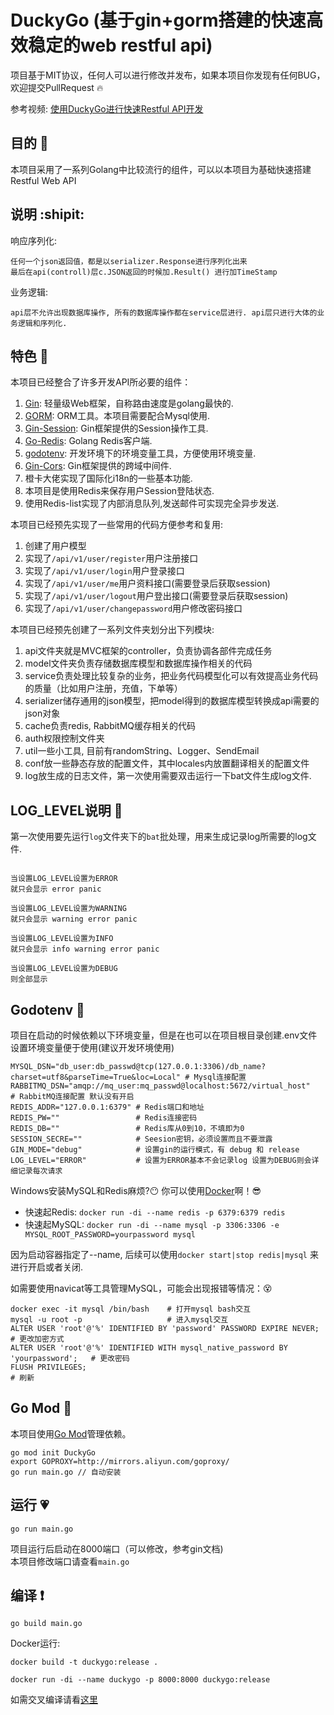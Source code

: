 # DuckyGo (基于gin+gorm搭建的快速高效稳定的web restful api)

项目基于MIT协议，任何人可以进行修改并发布，如果本项目你发现有任何BUG，欢迎提交PullRequest :fire:

参考视频: [使用DuckyGo进行快速Restful API开发](https://www.bilibili.com/video/av66388356)

## 目的 :star2:

本项目采用了一系列Golang中比较流行的组件，可以以本项目为基础快速搭建Restful Web API

## 说明  :shipit:
响应序列化:
```text
任何一个json返回值，都是以serializer.Response进行序列化出来
最后在api(controll)层c.JSON返回的时候加.Result() 进行加TimeStamp
```

业务逻辑:
```text
api层不允许出现数据库操作, 所有的数据库操作都在service层进行. api层只进行大体的业务逻辑和序列化.
```

## 特色 :blue_heart:

本项目已经整合了许多开发API所必要的组件：

1. [Gin](https://github.com/gin-gonic/gin): 轻量级Web框架，自称路由速度是golang最快的.
2. [GORM](http://gorm.io/docs/index.html): ORM工具。本项目需要配合Mysql使用.
3. [Gin-Session](https://github.com/gin-contrib/sessions): Gin框架提供的Session操作工具.
4. [Go-Redis](https://github.com/go-redis/redis): Golang Redis客户端.
5. [godotenv](https://github.com/joho/godotenv): 开发环境下的环境变量工具，方便使用环境变量.
6. [Gin-Cors](https://github.com/gin-contrib/cors): Gin框架提供的跨域中间件.
7. 橙卡大佬实现了国际化i18n的一些基本功能.
8. 本项目是使用Redis来保存用户Session登陆状态.
9. 使用Redis-list实现了内部消息队列,发送邮件可实现完全异步发送.

本项目已经预先实现了一些常用的代码方便参考和复用:

1. 创建了用户模型
2. 实现了```/api/v1/user/register```用户注册接口
3. 实现了```/api/v1/user/login```用户登录接口
4. 实现了```/api/v1/user/me```用户资料接口(需要登录后获取session)
5. 实现了```/api/v1/user/logout```用户登出接口(需要登录后获取session)
6. 实现了```/api/v1/user/changepassword```用户修改密码接口

本项目已经预先创建了一系列文件夹划分出下列模块:

1. api文件夹就是MVC框架的controller，负责协调各部件完成任务
2. model文件夹负责存储数据库模型和数据库操作相关的代码
3. service负责处理比较复杂的业务，把业务代码模型化可以有效提高业务代码的质量（比如用户注册，充值，下单等）
4. serializer储存通用的json模型，把model得到的数据库模型转换成api需要的json对象
5. cache负责redis, RabbitMQ缓存相关的代码
6. auth权限控制文件夹
7. util一些小工具, 目前有randomString、Logger、SendEmail
8. conf放一些静态存放的配置文件，其中locales内放置翻译相关的配置文件
9. log放生成的日志文件，第一次使用需要双击运行一下bat文件生成log文件.

## LOG_LEVEL说明 :purple_heart:

第一次使用要先运行`log`文件夹下的`bat`批处理，用来生成记录log所需要的log文件.

```text

当设置LOG_LEVEL设置为ERROR
就只会显示 error panic

当设置LOG_LEVEL设置为WARNING
就只会显示 warning error panic

当设置LOG_LEVEL设置为INFO
就只会显示 info warning error panic

当设置LOG_LEVEL设置为DEBUG
则全部显示

```

## Godotenv :yellow_heart:

项目在启动的时候依赖以下环境变量，但是在也可以在项目根目录创建.env文件设置环境变量便于使用(建议开发环境使用)

```shell
MYSQL_DSN="db_user:db_passwd@tcp(127.0.0.1:3306)/db_name?charset=utf8&parseTime=True&loc=Local" # Mysql连接配置
RABBITMQ_DSN="amqp://mq_user:mq_passwd@localhost:5672/virtual_host"                             # RabbitMQ连接配置 默认没有开启
REDIS_ADDR="127.0.0.1:6379" # Redis端口和地址
REDIS_PW=""                 # Redis连接密码
REDIS_DB=""                 # Redis库从0到10，不填即为0
SESSION_SECRE=""            # Seesion密钥，必须设置而且不要泄露
GIN_MODE="debug"            # 设置gin的运行模式，有 debug 和 release
LOG_LEVEL="ERROR"           # 设置为ERROR基本不会记录log 设置为DEBUG则会详细记录每次请求
```

Windows安装MySQL和Redis麻烦?:no_mouth: 你可以使用[Docker](https://hub.docker.com/)啊！:sunglasses:

- 快速起Redis: `docker run -di --name redis -p 6379:6379 redis` 
- 快速起MySQL: `docker run -di --name mysql -p 3306:3306 -e MYSQL_ROOT_PASSWORD=yourpassword mysql` 

因为启动容器指定了--name, 后续可以使用`docker start|stop redis|mysql` 来进行开启或者关闭.

如需要使用navicat等工具管理MySQL，可能会出现报错等情况：:dizzy_face:
```shell
docker exec -it mysql /bin/bash    # 打开mysql bash交互
mysql -u root -p                   # 进入mysql交互
ALTER USER 'root'@'%' IDENTIFIED BY 'password' PASSWORD EXPIRE NEVER;            # 更改加密方式
ALTER USER 'root'@'%' IDENTIFIED WITH mysql_native_password BY 'yourpassword';   # 更改密码
FLUSH PRIVILEGES;                                                                # 刷新
```
    
## Go Mod :green_heart:

本项目使用[Go Mod](https://github.com/golang/go/wiki/Modules)管理依赖。

```shell
go mod init DuckyGo
export GOPROXY=http://mirrors.aliyun.com/goproxy/
go run main.go // 自动安装
```

## 运行 :heartpulse:

```shell
go run main.go
```

项目运行后启动在8000端口（可以修改，参考gin文档)   
本项目修改端口请查看`main.go`


## 编译 :exclamation:
```shell
go build main.go
```

Docker运行:
```shell
docker build -t duckygo:release .

docker run -di --name duckygo -p 8000:8000 duckygo:release

```
如需交叉编译请看[这里](https://studygolang.com/articles/13760)
